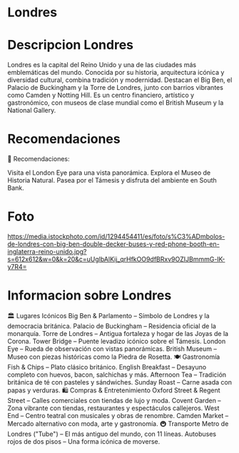 # Londres

# Descripcion Londres
Londres es la capital del Reino Unido y una de las ciudades más emblemáticas del mundo. Conocida por su historia, arquitectura icónica y diversidad cultural, combina tradición y modernidad. Destacan el Big Ben, el Palacio de Buckingham y la Torre de Londres, junto con barrios vibrantes como Camden y Notting Hill. Es un centro financiero, artístico y gastronómico, con museos de clase mundial como el British Museum y la National Gallery.

# Recomendaciones 
📍 Recomendaciones:

Visita el London Eye para una vista panorámica.
Explora el Museo de Historia Natural.
Pasea por el Támesis y disfruta del ambiente en South Bank.

# Foto
https://media.istockphoto.com/id/1294454411/es/foto/s%C3%ADmbolos-de-londres-con-big-ben-double-decker-buses-y-red-phone-booth-en-inglaterra-reino-unido.jpg?s=612x612&w=0&k=20&c=uUglbAlKij_qrHfkOO9dfBRxv9OZIJBmmmG-lK-y7R4=

# Informacion sobre Londres
🏛️ Lugares Icónicos
Big Ben & Parlamento – Símbolo de Londres y la democracia británica.
Palacio de Buckingham – Residencia oficial de la monarquía.
Torre de Londres – Antigua fortaleza y hogar de las Joyas de la Corona.
Tower Bridge – Puente levadizo icónico sobre el Támesis.
London Eye – Rueda de observación con vistas panorámicas.
British Museum – Museo con piezas históricas como la Piedra de Rosetta.
🍽️ Gastronomía
Fish & Chips – Plato clásico británico.
English Breakfast – Desayuno completo con huevos, bacon, salchichas y más.
Afternoon Tea – Tradición británica de té con pasteles y sándwiches.
Sunday Roast – Carne asada con papas y verduras.
🛍️ Compras & Entretenimiento
Oxford Street & Regent Street – Calles comerciales con tiendas de lujo y moda.
Covent Garden – Zona vibrante con tiendas, restaurantes y espectáculos callejeros.
West End – Centro teatral con musicales y obras de renombre.
Camden Market – Mercado alternativo con moda, arte y gastronomía.
🚇 Transporte
Metro de Londres ("Tube") – El más antiguo del mundo, con 11 líneas.
Autobuses rojos de dos pisos – Una forma icónica de moverse.

